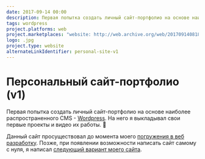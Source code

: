 ```yaml
---
date: 2017-09-14 00:00
description: Первая попытка создать личный сайт-портфолио на основе наиболее распространенного CMS - [Wordpress](https://ru.wordpress.org). На него я выкладывал свои первые проекты и видео их работы. 👶
tags: wordpress
project.platforms: web
project.marketplaces: "website: http://web.archive.org/web/20170914081825/http://coolone.ru/"
logo: .jpg
project.type: website
alternateLinkIdentifier: personal-site-v1
---
```

# Персональный сайт-портфолио (v1)

Первая попытка создать личный сайт-портфолио на основе наиболее распространенного CMS - [Wordpress](https://ru.wordpress.org). На него я выкладывал свои первые проекты и видео их работы. 👶

Данный сайт просуществовал до момента моего [погружения в веб разработку](/achievements/foxford/). Позже, при появлении возможности написать сайт самому с нуля, я написал [следующий вариант моего сайта](/projects/personal-site-v2/).
